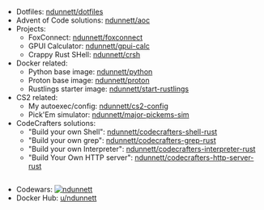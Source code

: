 - Dotfiles: [ndunnett/dotfiles](https://github.com/ndunnett/dotfiles)
- Advent of Code solutions: [ndunnett/aoc](https://github.com/ndunnett/aoc)
- Projects:
  - FoxConnect: [ndunnett/foxconnect](https://github.com/ndunnett/foxconnect)
  - GPUI Calculator: [ndunnett/gpui-calc](https://github.com/ndunnett/gpui-calc)
  - Crappy Rust SHell: [ndunnett/crsh](https://github.com/ndunnett/crsh)
- Docker related:
  - Python base image: [ndunnett/python](https://github.com/ndunnett/python)
  - Proton base image: [ndunnett/proton](https://github.com/ndunnett/proton)
  - Rustlings starter image: [ndunnett/start-rustlings](https://github.com/ndunnett/start-rustlings)
- CS2 related:
  - My autoexec/config: [ndunnett/cs2-config](https://github.com/ndunnett/cs2-config)
  - Pick'Em simulator: [ndunnett/major-pickems-sim](https://github.com/ndunnett/major-pickems-sim)
- CodeCrafters solutions:
  - "Build your own Shell": [ndunnett/codecrafters-shell-rust](https://github.com/ndunnett/codecrafters-shell-rust)
  - "Build your own grep": [ndunnett/codecrafters-grep-rust](https://github.com/ndunnett/codecrafters-grep-rust)
  - "Build your own Interpreter": [ndunnett/codecrafters-interpreter-rust](https://github.com/ndunnett/codecrafters-interpreter-rust)
  - "Build Your Own HTTP server": [ndunnett/codecrafters-http-server-rust](https://github.com/ndunnett/codecrafters-http-server-rust)

##
- Codewars: [![ndunnett](https://www.codewars.com/users/ndunnett/badges/micro)](https://www.codewars.com/users/ndunnett)
- Docker Hub: [u/ndunnett](https://hub.docker.com/u/ndunnett)
